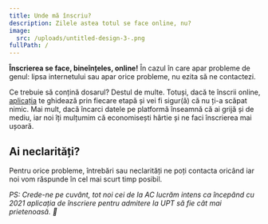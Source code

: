 ```yaml
---
title: Unde mă înscriu?
description: Zilele astea totul se face online, nu?
image:
  src: /uploads/untitled-design-3-.png
fullPath: /
---
```

**Înscrierea se face, bineînțeles, online!** În cazul în care apar probleme de genul: lipsa internetului sau apar orice probleme, nu ezita să ne contactezi.

Ce trebuie să conțină dosarul? Destul de multe. Totuși, dacă te înscrii online, [aplicația](https://admitere.upt.ro) te ghidează prin fiecare etapă și vei fi sigur(ă) că nu ți-a scăpat nimic. Mai mult, dacă încarci datele pe platformă înseamnă că ai grijă și de mediu, iar noi îți mulțumim că economisești hârtie și ne faci înscrierea mai ușoară.

<Attachment label="Documentele necesare" internal="master/admitere/documente-necesare22"></Attachment>

<Block color="yellow">

## Ai neclarități?

Pentru orice probleme, întrebări sau neclarități ne poți contacta oricând iar noi vom răspunde în cel mai scurt timp posibil.

<Attachment label="admitere.ac@upt.ro" external="mailto:admitere.ac@upt.ro"></Attachment>

<Attachment label="Facebook" external="https://facebook.com/ac.upt.ro"></Attachment>

</Block>

*PS: Crede-ne pe cuvânt, tot noi cei de la AC lucrăm intens ca începând cu 2021 aplicația de înscriere pentru admitere la UPT să fie cât mai prietenoasă. 🙈*